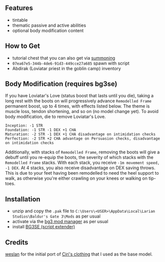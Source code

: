## Features
- tintable
- thematic passive and active abilities
- optional body modification content

## How to Get
- tutorial chest that you can also get via [summoning](https://www.nexusmods.com/baldursgate3/mods/457)
- `07ea67e5-344b-4de6-91d3-449cce27a685` spawn with script
- Abdirak (Loviatar priest in the goblin camp) inventory

## Body Modification (requires bg3se)
If you have Loviatar's Love (status boost that lasts until you die), taking a long rest with the boots on will progressively advance `Remodelled Frame` permanent boost, up to 4 times, with effects listed below. The theme is muscle loss, tendon shortening, and so on (no model change yet).
To avoid body modification, die to remove Loviatar's Love.
```
Inception: -1 STR
Foundation: -1 STR -1 DEX +1 CHA
Maturation: -2 STR -1 DEX +1 CHA disadvantage on intimidation checks
Perfection: -2 STR +2 CHA advantage on Persuasion checks, disadvantage on intimidation checks
```

Additionally, with stacks of `Remodelled Frame`, removing the boots will give a debuff until you re-equip the boots, the severity of which stacks with the `Remodelled Frame` stacks.
With each stack, you receive `-1m movement speed, -1 DEX`. At 4 stacks, you also receive disadvantage on DEX saving throws. This is due to your feet having been remodelled to need the heel support to walk, as otherwise you're either crawling on your knees or walking on tip-toes.

## Installation
- unzip and copy the `.pak` file to `C:\Users\<USER>\AppData\Local\Larian Studios\Baldur's Gate 3\Mods` as per usual
- activate via the [bg3 mod manager](https://github.com/LaughingLeader/BG3ModManager/releases) as per usual
- install [BG3SE (script extender)](https://github.com/Norbyte/bg3se/releases)

## Credits
[weslan](https://www.nexusmods.com/baldursgate3/users/89809) for the initial port of [Ciri's clothing](https://www.nexusmods.com/baldursgate3/mods/519) that I used as the base model.
